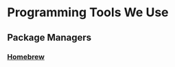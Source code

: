 # Programming Tools We Use

## Package Managers

### <a href="https://brew.sh/" target="_blank" rel="noopener noreferrer">Homebrew</a>
